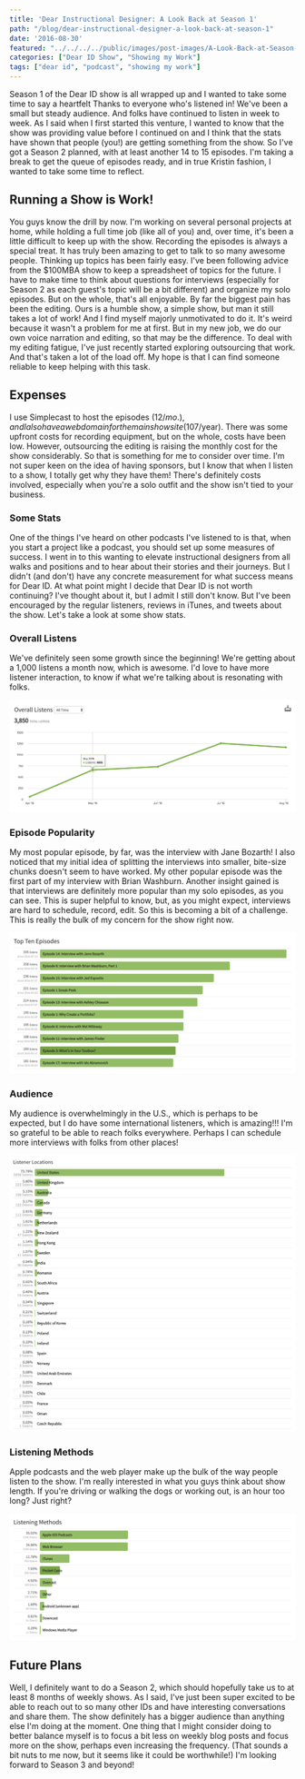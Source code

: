 ```yaml
---
title: 'Dear Instructional Designer: A Look Back at Season 1'
path: "/blog/dear-instructional-designer-a-look-back-at-season-1"
date: '2016-08-30'
featured: "../../../../public/images/post-images/A-Look-Back-at-Season-1.png"
categories: ["Dear ID Show", "Showing my Work"]
tags: ["dear id", "podcast", "showing my work"]
---
```


Season 1 of the Dear ID show is all wrapped up and I wanted to take some time to say a heartfelt Thanks to everyone who's listened in! We've been a small but steady audience. And folks have continued to listen in week to week. As I said when I first started this venture, I wanted to know that the show was providing value before I continued on and I think that the stats have shown that people (you!) are getting something from the show. So I've got a Season 2 planned, with at least another 14 to 15 episodes. I'm taking a break to get the queue of episodes ready, and in true Kristin fashion, I wanted to take some time to reflect.

## Running a Show is Work!

You guys know the drill by now. I'm working on several personal projects at home, while holding a full time job (like all of you) and, over time, it's been a little difficult to keep up with the show. Recording the episodes is always a special treat. It has truly been amazing to get to talk to so many awesome people. Thinking up topics has been fairly easy. I've been following advice from the $100MBA show to keep a spreadsheet of topics for the future. I have to make time to think about questions for interviews (especially for Season 2 as each guest's topic will be a bit different) and organize my solo episodes. But on the whole, that's all enjoyable. By far the biggest pain has been the editing. Ours is a humble show, a simple show, but man it still takes a lot of work! And I find myself majorly unmotivated to do it. It's weird because it wasn't a problem for me at first. But in my new job, we do our own voice narration and editing, so that may be the difference. To deal with my editing fatigue, I've just recently started exploring outsourcing that work. And that's taken a lot of the load off. My hope is that I can find someone reliable to keep helping with this task.

## Expenses

I use Simplecast to host the episodes ($12/mo.), and I also have a web domain for the main show site ($107/year). There was some upfront costs for recording equipment, but on the whole, costs have been low. However, outsourcing the editing is raising the monthly cost for the show considerably. So that is something for me to consider over time. I'm not super keen on the idea of having sponsors, but I know that when I listen to a show, I totally get why they have them! There's definitely costs involved, especially when you're a solo outfit and the show isn't tied to your business.

### Some Stats

One of the things I've heard on other podcasts I've listened to is that, when you start a project like a podcast, you should set up some measures of success. I went in to this wanting to elevate instructional designers from all walks and positions and to hear about their stories and their journeys. But I didn't (and don't) have any concrete measurement for what success means for Dear ID. At what point might I decide that Dear ID is not worth continuing? I've thought about it, but I admit I still don't know. But I've been encouraged by the regular listeners, reviews in iTunes, and tweets about the show. Let's take a look at some show stats.

### Overall Listens

We've definitely seen some growth since the beginning! We're getting about a 1,000 listens a month now, which is awesome. I'd love to have more listener interaction, to know if what we're talking about is resonating with folks.

![Overall listens stats](../../../../public/images/post-images/Screen-Shot-2016-08-28-at-10.35.51-PM.png)

### Episode Popularity

My most popular episode, by far, was the interview with Jane Bozarth! I also noticed that my initial idea of splitting the interviews into smaller, bite-size chunks doesn't seem to have worked. My other popular episode was the first part of my interview with Brian Washburn. Another insight gained is that interviews are definitely more popular than my solo episodes, as you can see. This is super helpful to know, but, as you might expect, interviews are hard to schedule, record, edit. So this is becoming a bit of a challenge. This is really the bulk of my concern for the show right now.

![Top Ten Episodes](../../../../public/images/post-images/Screen-Shot-2016-08-28-at-10.36.12-PM.png)

### Audience

My audience is overwhelmingly in the U.S., which is perhaps to be expected, but I do have some international listeners, which is amazing!!! I'm so grateful to be able to reach folks everywhere. Perhaps I can schedule more interviews with folks from other places!

![Listener Locations](../../../../public/images/post-images/Screen-Shot-2016-08-28-at-10.36.48-PM.png)

### Listening Methods

Apple podcasts and the web player make up the bulk of the way people listen to the show. I'm really interested in what you guys think about show length. If you're driving or walking the dogs or working out, is an hour too long? Just right?

![Listening methods](../../../../public/images/post-images/Screen-Shot-2016-08-28-at-10.37.03-PM.png)

## Future Plans

Well, I definitely want to do a Season 2, which should hopefully take us to at least 8 months of weekly shows. As I said, I've just been super excited to be able to reach out to so many other IDs and have interesting conversations and share them. The show definitely has a bigger audience than anything else I'm doing at the moment. One thing that I might consider doing to better balance myself is to focus a bit less on weekly blog posts and focus more on the show, perhaps even increasing the frequency. (That sounds a bit nuts to me now, but it seems like it could be worthwhile!) I'm looking forward to Season 3 and beyond!
